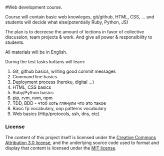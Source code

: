 #Web development course.

Course will contain basic web knowleges, git/github, HTML, CSS, ... and students will decide what else(potentially Ruby, Python, JS)

The plan is to decreese the amount of lections in favor of collective discussion, team projects & work.
And give all power & responsibility to students.

All materials will be in English.

During the test tasks kottans will learn:

1. Git, github basics, writing good commit messages
2. Command line basics
3. Deployment process (heroku, digital ...)
4. HTML, CSS basics
5. Ruby/Python basics
6. pip, rvm, nvm, npm
7. TDD, BDD - чтоб хоть глянули что это такое
8. Basic fp vocabulary, oop patterns vocabulary
9. Web basics (Http/protocols, ssh, dns, etc)

### License

The content of this project itself is licensed under the [Creative Commons Attribution 3.0 license](http://creativecommons.org/licenses/by/3.0/), and the underlying source code used to format and display that content is licensed under the [MIT license](http://opensource.org/licenses/mit-license.php).
